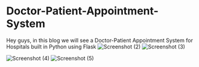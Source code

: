 # Doctor-Patient-Appointment-System
Hey guys, in this blog we will see a Doctor-Patient Appointment System for Hospitals built in Python using Flask
![Screenshot (2)](https://user-images.githubusercontent.com/130901428/232301904-e796595e-99a3-42ae-ba34-6c92b5a49fe3.png)
![Screenshot (3)](https://user-images.githubusercontent.com/130901428/232303505-9f0c2dab-d4b5-4198-b959-fee40e4d13b3.png)




![Screenshot (4)](https://user-images.githubusercontent.com/130901428/232303764-4426b905-9df6-4162-bbf2-4f71a71022a1.png)
![Screenshot (5)](https://user-images.githubusercontent.com/130901428/232304547-c40cd475-4768-497e-8f75-84731fa95d7e.png)




